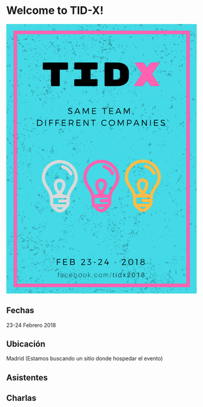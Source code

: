 # Welcome to TID-X!

![Tid-X](images/tidx.png)

## Fechas
23-24 Febrero 2018

## Ubicación
Madrid (Estamos buscando un sitio donde hospedar el evento)

## Asistentes

## Charlas


